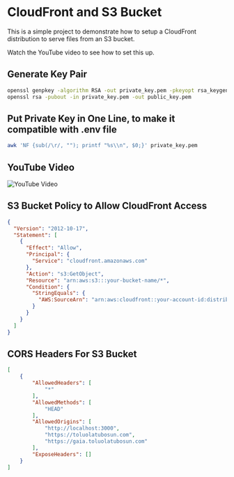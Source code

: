 # CloudFront and S3 Bucket

This is a simple project to demonstrate how to setup a CloudFront distribution to serve files from an S3 bucket.

Watch the YouTube video to see how to set this up.

## Generate Key Pair
```bash
openssl genpkey -algorithm RSA -out private_key.pem -pkeyopt rsa_keygen_bits:2048
openssl rsa -pubout -in private_key.pem -out public_key.pem
```

## Put Private Key in One Line, to make it compatible with .env file
```bash
awk 'NF {sub(/\r/, ""); printf "%s\\n", $0;}' private_key.pem
```

## YouTube Video
![YouTube Video](https://www.youtube.com/watch?v=)

## S3 Bucket Policy to Allow CloudFront Access
```json
{
  "Version": "2012-10-17",
  "Statement": [
    {
      "Effect": "Allow",
      "Principal": {
        "Service": "cloudfront.amazonaws.com"
      },
      "Action": "s3:GetObject",
      "Resource": "arn:aws:s3:::your-bucket-name/*",
      "Condition": {
        "StringEquals": {
          "AWS:SourceArn": "arn:aws:cloudfront::your-account-id:distribution/CLOUDFRONT_DISTRIBUTION_ID"
        }
      }
    }
  ]
}
```

## CORS Headers For S3 Bucket
```json
[
    {
        "AllowedHeaders": [
            "*"
        ],
        "AllowedMethods": [
            "HEAD"
        ],
        "AllowedOrigins": [
            "http://localhost:3000",
            "https://toluolatubosun.com",
            "https://gaia.toluolatubosun.com"
        ],
        "ExposeHeaders": []
    }
]
```